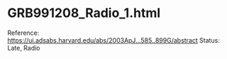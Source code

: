 # GRB991208_Radio_1.html

Reference: https://ui.adsabs.harvard.edu/abs/2003ApJ...585..899G/abstract
Status: Late, Radio